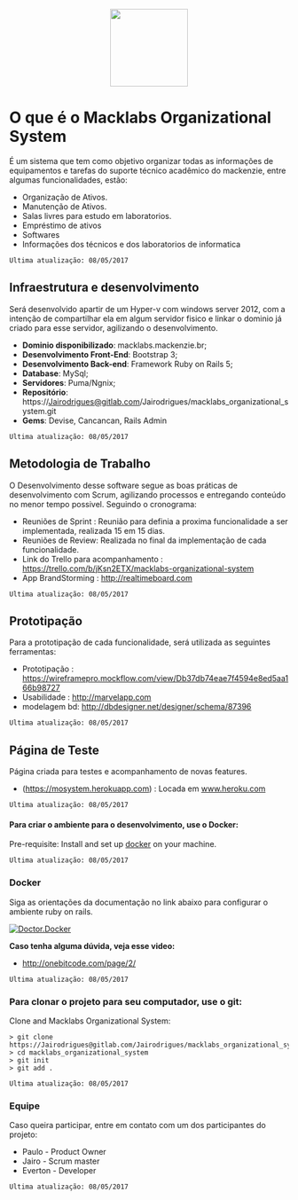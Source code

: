 <p align="center">
<img src="http://up.mackenzie.br/fileadmin/CONFIGURACOES/SITES/UP_MACKENZIE/Resources/Public/Icons/Touch/196.png" width="140px">
</p>

# O que é o Macklabs Organizational System
É um sistema que tem como objetivo organizar todas as informações de equipamentos e tarefas do suporte técnico acadêmico do mackenzie, entre algumas funcionalidades, estão:
* Organização de Ativos.
* Manutenção de Ativos.
* Salas livres para estudo em laboratorios.
* Empréstimo de ativos
* Softwares
* Informações dos técnicos e dos laboratorios de informatica

`Ultima atualização: 08/05/2017`

## Infraestrutura e desenvolvimento
Será desenvolvido apartir de um Hyper-v com windows server 2012, com a intenção de compartilhar ela em algum servidor fisico e linkar o dominio já criado para esse servidor, agilizando o desenvolvimento.
* <strong>Dominio disponibilizado</strong>: macklabs.mackenzie.br;
* <strong>Desenvolvimento Front-End</strong>: Bootstrap 3;
* <strong>Desenvolvimento Back-end</strong>: Framework Ruby on Rails 5;
* <strong>Database</strong>: MySql;
* <strong>Servidores</strong>: Puma/Ngnix;
* <strong>Repositório</strong>: https://Jairodrigues@gitlab.com/Jairodrigues/macklabs_organizational_system.git
* <strong>Gems</strong>: Devise, Cancancan, Rails Admin

`Ultima atualização: 08/05/2017`

## Metodologia de Trabalho
O Desenvolvimento desse software segue as boas práticas de desenvolvimento com Scrum, agilizando processos e entregando conteúdo no menor tempo possivel. Seguindo o cronograma:
* Reuniões de Sprint : Reunião para definia a proxima funcionalidade a ser implementada, realizada 15 em 15 dias.
* Reuniões de Review: Realizada no final da implementação de cada funcionalidade.
* Link do Trello para acompanhamento : https://trello.com/b/jKsn2ETX/macklabs-organizational-system
* App BrandStorming : http://realtimeboard.com

`Ultima atualização: 08/05/2017`

## Prototipação
Para a prototipação de cada funcionalidade, será utilizada as seguintes ferramentas:
* Prototipação : https://wireframepro.mockflow.com/view/Db37db74eae7f4594e8ed5aa166b98727
* Usabilidade : http://marvelapp.com
* modelagem bd: http://dbdesigner.net/designer/schema/87396

`Ultima atualização: 08/05/2017`

## Página de Teste
Página criada para testes e acompanhamento de novas features.
* (https://mosystem.herokuapp.com) : Locada em www.heroku.com

`Ultima atualização: 08/05/2017`

#### Para criar o ambiente para o desenvolvimento, use o Docker:

Pre-requisite: Install and set up [docker](https://docs.docker.com/engine/installation/) on your machine.

`Ultima atualização: 08/05/2017`

### Docker
Siga as orientações da documentação no link abaixo para configurar o ambiente ruby on rails.

[![Doctor.Docker](https://d207aa93qlcgug.cloudfront.net/1.95.5.qa/img/nav/docker-logo-loggedout.png)](https://hub.docker.com/_/rails/)

<strong> Caso tenha alguma dúvida, veja esse video:</strong>
* http://onebitcode.com/page/2/

`Ultima atualização: 08/05/2017`

### Para clonar o projeto para seu computador, use o git:
Clone and Macklabs Organizational System:

```
> git clone https://Jairodrigues@gitlab.com/Jairodrigues/macklabs_organizational_system.git
> cd macklabs_organizational_system
> git init
> git add .

```
`Ultima atualização: 08/05/2017`

### Equipe
Caso queira participar, entre em contato com um dos participantes do projeto:
* Paulo - Product Owner
* Jairo - Scrum master
* Everton - Developer

`Ultima atualização: 08/05/2017`
